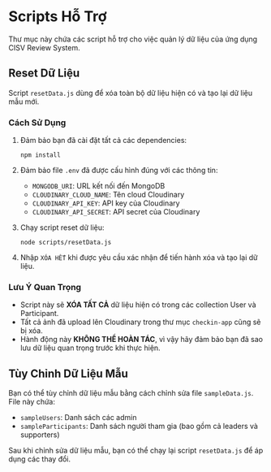 # Scripts Hỗ Trợ

Thư mục này chứa các script hỗ trợ cho việc quản lý dữ liệu của ứng dụng CISV Review System.

## Reset Dữ Liệu

Script `resetData.js` dùng để xóa toàn bộ dữ liệu hiện có và tạo lại dữ liệu mẫu mới.

### Cách Sử Dụng

1. Đảm bảo bạn đã cài đặt tất cả các dependencies:
   ```
   npm install
   ```

2. Đảm bảo file `.env` đã được cấu hình đúng với các thông tin:
   - `MONGODB_URI`: URL kết nối đến MongoDB
   - `CLOUDINARY_CLOUD_NAME`: Tên cloud Cloudinary
   - `CLOUDINARY_API_KEY`: API key của Cloudinary
   - `CLOUDINARY_API_SECRET`: API secret của Cloudinary

3. Chạy script reset dữ liệu:
   ```
   node scripts/resetData.js
   ```

4. Nhập `XÓA HẾT` khi được yêu cầu xác nhận để tiến hành xóa và tạo lại dữ liệu.

### Lưu Ý Quan Trọng

- Script này sẽ **XÓA TẤT CẢ** dữ liệu hiện có trong các collection User và Participant.
- Tất cả ảnh đã upload lên Cloudinary trong thư mục `checkin-app` cũng sẽ bị xóa.
- Hành động này **KHÔNG THỂ HOÀN TÁC**, vì vậy hãy đảm bảo bạn đã sao lưu dữ liệu quan trọng trước khi thực hiện.

## Tùy Chỉnh Dữ Liệu Mẫu

Bạn có thể tùy chỉnh dữ liệu mẫu bằng cách chỉnh sửa file `sampleData.js`. File này chứa:

- `sampleUsers`: Danh sách các admin
- `sampleParticipants`: Danh sách người tham gia (bao gồm cả leaders và supporters)

Sau khi chỉnh sửa dữ liệu mẫu, bạn có thể chạy lại script `resetData.js` để áp dụng các thay đổi.
